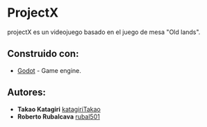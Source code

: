 # ProjectX

projectX es un videojuego basado en el juego de mesa "Old lands".

## Construido con:

* [Godot](https://godotengine.org/) - Game engine.

## Autores:

* **Takao Katagiri** [katagiriTakao](https://github.com/katagiriTakao)
* **Roberto Rubalcava** [rubal501](https://github.com/rubal501)

